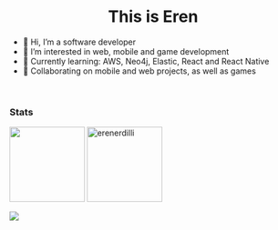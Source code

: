 <h1 align="center">This is Eren</h1>

- 👋 Hi, I’m a software developer
- 👀 I’m interested in web, mobile and game development
- 🌱 Currently learning: AWS, Neo4j, Elastic, React and React Native
- 💞️ Collaborating on mobile and web projects, as well as games
<br>

<h3 align="left">Stats</h3>

<p>
<img height="132em" src="https://github-readme-stats.vercel.app/api?username=erenerdilli&&theme=buefy&show_icons=true&hide_border=true" />
<img height="132em"  src="https://github-readme-streak-stats.herokuapp.com/?user=erenerdilli&theme=buefy&hide_border=true" alt="erenerdilli" />

<div>
  
  ![](https://komarev.com/ghpvc/?username=erenerdilli&color=826cc4&style=flat)
</div>

<!---
erenerdilli/erenerdilli is a ✨ special ✨ repository because its `README.md` (this file) appears on your GitHub profile.
You can click the Preview link to take a look at your changes.
--->
